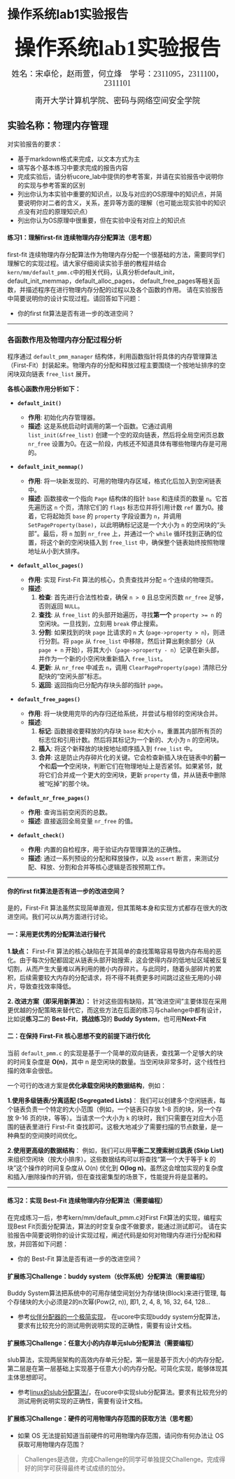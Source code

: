 # 操作系统lab1实验报告
<center><p><font face="黑体" size=7><b>操作系统lab1实验报告</b></font></p></center>
<center><p><font face="楷体" size=4>姓名：宋卓伦，赵雨萱，何立烽&nbsp;&nbsp;&nbsp;&nbsp;学号：2311095，2311100，2311101</font></p></center>
<center><p><font face="楷体" size=4>南开大学计算机学院、密码与网络空间安全学院</font></p></center>
<!-- <br> -->

## 实验名称：物理内存管理

对实验报告的要求：
 - 基于markdown格式来完成，以文本方式为主
 - 填写各个基本练习中要求完成的报告内容
 - 完成实验后，请分析ucore_lab中提供的参考答案，并请在实验报告中说明你的实现与参考答案的区别
 - 列出你认为本实验中重要的知识点，以及与对应的OS原理中的知识点，并简要说明你对二者的含义，关系，差异等方面的理解（也可能出现实验中的知识点没有对应的原理知识点）
 - 列出你认为OS原理中很重要，但在实验中没有对应上的知识点

#### 练习1：理解first-fit 连续物理内存分配算法（思考题）
first-fit 连续物理内存分配算法作为物理内存分配一个很基础的方法，需要同学们理解它的实现过程。请大家仔细阅读实验手册的教程并结合`kern/mm/default_pmm.c`中的相关代码，认真分析default_init，default_init_memmap，default_alloc_pages， default_free_pages等相关函数，并描述程序在进行物理内存分配的过程以及各个函数的作用。
请在实验报告中简要说明你的设计实现过程。请回答如下问题：
- 你的first fit算法是否有进一步的改进空间？

---

### 各函数作用及物理内存分配过程分析

程序通过 `default_pmm_manager` 结构体，利用函数指针将具体的内存管理算法（First-Fit）封装起来。物理内存的分配和释放过程主要围绕一个按地址排序的空闲块双向链表 `free_list` 展开。

**各核心函数作用分析如下：**

* **`default_init()`**
    * **作用**: 初始化内存管理器。
    * **描述**: 这是系统启动时调用的第一个函数。它通过调用 `list_init(&free_list)` 创建一个空的双向链表，然后将全局空闲页总数 `nr_free` 设置为0。在这一阶段，内核还不知道具体有哪些物理内存是可用的。

* **`default_init_memmap()`**
    * **作用**: 将一块新发现的、可用的物理内存区域，格式化后加入到空闲链表中。
    * **描述**: 函数接收一个指向 `Page` 结构体的指针 `base` 和连续页的数量 `n`。它首先遍历这 `n` 个页，清除它们的 `flags` 标志位并将引用计数 `ref` 置为0。接着，它将起始页 `base` 的 `property` 字段设置为 `n`，并调用 `SetPageProperty(base)`，以此明确标记这是一个大小为 `n` 的空闲块的“头部”。最后，将 `n` 加到 `nr_free` 上，并通过一个 `while` 循环找到正确的位置，将这个新的空闲块插入到 `free_list` 中，确保整个链表始终按照物理地址从小到大排序。

* **`default_alloc_pages()`**
    * **作用**: 实现 First-Fit 算法的核心，负责查找并分配 `n` 个连续的物理页。
    * **描述**:
        1.  **检查**: 首先进行合法性检查，确保 `n > 0` 且总空闲页数 `nr_free` 足够，否则返回 `NULL`。
        2.  **查找**: 从 `free_list` 的头部开始遍历，寻找**第一个** `property >= n` 的空闲块。一旦找到，立刻用 `break` 停止搜索。
        3.  **分割**: 如果找到的块 `page` 比请求的 `n` 大 (`page->property > n`)，则进行分割。将 `page` 从 `free_list` 中移除，然后计算出剩余部分（从 `page + n` 开始），将其大小（`page->property - n`）记录在新头部，并作为一个新的小空闲块重新插入 `free_list`。
        4.  **更新**: 从 `nr_free` 中减去 `n`，调用 `ClearPageProperty(page)` 清除已分配块的“空闲头部”标志。
        5.  **返回**: 返回指向已分配内存块头部的指针 `page`。

* **`default_free_pages()`**
    * **作用**: 将一块使用完毕的内存归还给系统，并尝试与相邻的空闲块合并。
    * **描述**:
        1.  **标记**: 函数接收要释放的内存块 `base` 和大小 `n`，重置其内部所有页的标志位和引用计数。然后将其标记为一个新的、大小为 `n` 的空闲块。
        2.  **插入**: 将这个新释放的块按地址顺序插入到 `free_list` 中。
        3.  **合并**: 这是防止内存碎片化的关键。它会检查新插入块在链表中的**前一个**和**后一个**空闲块，判断它们在物理地址上是否紧邻。如果紧邻，就将它们合并成一个更大的空闲块，更新 `property` 值，并从链表中删除被“吃掉”的那个块。

* **`default_nr_free_pages()`**
    * **作用**: 查询当前空闲页的总数。
    * **描述**: 直接返回全局变量 `nr_free` 的值。

* **`default_check()`**
    * **作用**: 内置的自检程序，用于验证内存管理算法的正确性。
    * **描述**: 通过一系列预设的分配和释放操作，以及 `assert` 断言，来测试分配、释放、分割和合并等核心逻辑是否按预期工作。

---
#### 你的first fit算法是否有进一步的改进空间？
是的，First-Fit 算法虽然实现简单直观，但其策略本身和实现方式都存在很大的改进空间。我们可以从两方面进行讨论。


#### 一：采用更优秀的分配算法进行替代

**1.缺点：**
First-Fit 算法的核心缺陷在于其简单的查找策略容易导致内存布局的恶化。由于每次分配都固定从链表头部开始搜索，这会使得内存的低地址区域被反复切割，从而产生大量难以再利用的微小内存碎片。与此同时，随着头部碎片的累积，后续需要较大内存的分配请求，将不得不耗费更多时间跳过这些无用的小碎片，导致查找效率降低。

**2. 改进方案（即采用新算法）：**
   针对这些固有缺陷，其“改进空间”主要体现在采用更优越的分配策略来替代它，而这些方法在后面的练习与challenge中都有设计，比如说**练习二**的 **Best-Fit**，**挑战练习**的 **Buddy System**，也可用**Next-Fit**

#### 二：在保持 First-Fit 核心思想不变的前提下进行优化

当前 `default_pmm.c` 的实现是基于一个简单的双向链表，查找第一个足够大的块的时间复杂度是 **O(n)**，其中 n 是空闲块的数量。当空闲块非常多时，这个线性扫描的效率会很低。

一个可行的改进方案是**优化承载空闲块的数据结构**，例如：

**1.使用多级链表/分离适配 (Segregated Lists)**：
  我们可以创建多个空闲链表，每个链表负责一个特定的大小范围（例如，一个链表只存放 1-8 页的块，另一个存放 9-16 页的块，等等）。当请求一个大小为 `k` 的块时，我们只需要在对应大小范围的链表里进行 First-Fit 查找即可。这极大地减少了需要扫描的节点数量，是一种典型的空间换时间优化。

 **2.使用更高级的数据结构**：
  例如，我们可以用**平衡二叉搜索树**或**跳表 (Skip List)** 来组织空闲块（按大小排序）。这些数据结构可以将查找“第一个大于等于 k 的块”这个操作的时间复杂度从 O(n) 优化到 **O(log n)**。虽然这会增加实现的复杂度和插入/删除操作的开销，但在查找密集型的场景下，性能提升将是显著的。


---

#### 练习2：实现 Best-Fit 连续物理内存分配算法（需要编程）
在完成练习一后，参考kern/mm/default_pmm.c对First Fit算法的实现，编程实现Best Fit页面分配算法，算法的时空复杂度不做要求，能通过测试即可。
请在实验报告中简要说明你的设计实现过程，阐述代码是如何对物理内存进行分配和释放，并回答如下问题：
- 你的 Best-Fit 算法是否有进一步的改进空间？

#### 扩展练习Challenge：buddy system（伙伴系统）分配算法（需要编程）

Buddy System算法把系统中的可用存储空间划分为存储块(Block)来进行管理, 每个存储块的大小必须是2的n次幂(Pow(2, n)), 即1, 2, 4, 8, 16, 32, 64, 128...

 -  参考[伙伴分配器的一个极简实现](http://coolshell.cn/articles/10427.html)， 在ucore中实现buddy system分配算法，要求有比较充分的测试用例说明实现的正确性，需要有设计文档。
 
#### 扩展练习Challenge：任意大小的内存单元slub分配算法（需要编程）

slub算法，实现两层架构的高效内存单元分配，第一层是基于页大小的内存分配，第二层是在第一层基础上实现基于任意大小的内存分配。可简化实现，能够体现其主体思想即可。

 - 参考[linux的slub分配算法/](http://www.ibm.com/developerworks/cn/linux/l-cn-slub/)，在ucore中实现slub分配算法。要求有比较充分的测试用例说明实现的正确性，需要有设计文档。

#### 扩展练习Challenge：硬件的可用物理内存范围的获取方法（思考题）
  - 如果 OS 无法提前知道当前硬件的可用物理内存范围，请问你有何办法让 OS 获取可用物理内存范围？


> Challenges是选做，完成Challenge的同学可单独提交Challenge。完成得好的同学可获得最终考试成绩的加分。